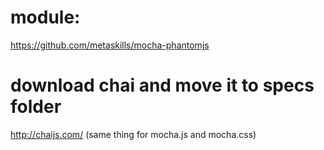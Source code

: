 module:
======
https://github.com/metaskills/mocha-phantomjs

download chai and move it to specs folder
=======================================
http://chaijs.com/
(same thing for mocha.js and mocha.css)
